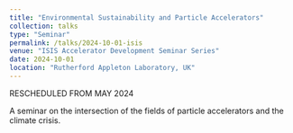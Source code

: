```yaml
---
title: "Environmental Sustainability and Particle Accelerators"
collection: talks
type: "Seminar"
permalink: /talks/2024-10-01-isis
venue: "ISIS Accelerator Development Seminar Series"
date: 2024-10-01
location: "Rutherford Appleton Laboratory, UK"
---
```


RESCHEDULED FROM MAY 2024

A seminar  on the intersection of the fields of particle accelerators and the climate crisis.